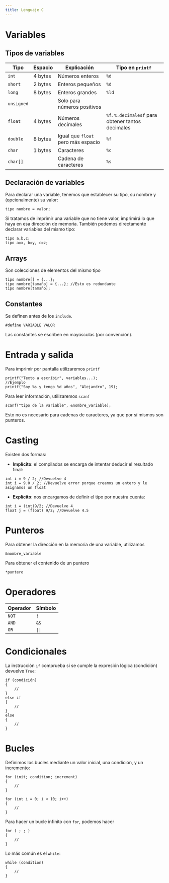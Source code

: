 ```yaml
---
title: Lenguaje C
---
```


# Variables
## Tipos de variables

| Tipo       | Espacio | Explicación                        | Tipo en `printf`                                   |
| ---------- | ------- | ---------------------------------- | -------------------------------------------------- |
| `int`      | 4 bytes | Números enteros                    | `%d`                                               |
| `short`    | 2 bytes | Enteros pequeños                   | `%d`                                               |
| `long`     | 8 bytes | Enteros grandes                    | `%ld`                                              |
| `unsigned` |         | Solo para números positivos        |                                                    |
| `float`    | 4 bytes | Números decimales                  | `%f`. `%.decimalesf` para obtener tantos decimales |
| `double`   | 8 bytes | Igual que `float` pero más espacio | `%f`                                               |
| `char`     | 1 bytes | Caracteres                         | `%c`                                               |
| `char[]`   |         | Cadena de caracteres               | `%s`                                               |

## Declaración de variables
Para declarar una variable, tenemos que establecer su tipo, su nombre y (opcionalmente) su valor:
```
tipo nombre = valor;
```
Si tratamos de imprimir una variable que no tiene valor, imprimirá lo que haya en esa dirección de memoria.
También podemos directamente declarar variables del mismo tipo:
```
tipo a,b,c;
tipo a=x, b=y, c=z;
```
## Arrays
Son colecciones de elementos del mismo tipo
```
tipo nombre[] = {...};
tipo nombre[tamaño] = {...}; //Esto es redundante
tipo nombre[tamaño];
```
## Constantes
Se definen antes de los `include`.
```
#define VARIABLE VALOR
```
Las constantes se escriben en mayúsculas (por convención).
# Entrada y salida
Para imprimir por pantalla utilizaremos `printf`
```
printf("Texto a escribir", variables...);
//Ejemplo
printf("Soy %s y tengo %d años", "Alejandro", 19);
```
Para leer información, utilizaremos `scanf`
```
scanf("tipo de la variable", &nombre_variable);
```
Esto no es necesario para cadenas de caracteres, ya que por sí mismos son punteros.
# Casting
Existen dos formas:
- **Implícito**: el compilados se encarga de intentar deducir el resultado final:
```
int i = 9 / 2; //Devuelve 4
int i = 9.0 / 2; //Devuelve error porque creamos un entero y le asignamos un float
```
- **Explícito**: nos encargamos de definir el tipo por nuestra cuenta:
```
int i = (int)9/2; //Devuelve 4
float j = (float) 9/2; //Devuelve 4.5
```
# Punteros
Para obtener la dirección en la memoria de una variable, utilizamos
```
&nombre_variable
```
Para obtener el contenido de un puntero
```
*puntero
```
# Operadores

| Operador | Símbolo |
| -------- | ------- |
| `NOT`    | `!`     |
| `AND`    | `&&`    |
| `OR`     | `\|\|`  |
# Condicionales
La instrucción `if` comprueba si se cumple la expresión lógica (condición) devuelve `True`:
```
if (condición)
{
	//
}
else if
{
	//
}
else
{
	//
}
```
# Bucles
Definimos los bucles mediante un valor inicial, una condición, y un incremento:
```
for (init; condition; increment)
{
	//
}

for (int i = 0; i < 10; i++)
{
	//
}
```
Para hacer un bucle infinito con `for`, podemos hacer
```
for ( ; ; )
{
	//
}
```
Lo más común es el `while`:
```
while (condition)
{
	//
}
```